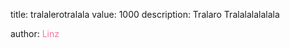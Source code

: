 title: tralalerotralala
value: 1000
description: Tralaro Tralalalalalala

author: <span style="color:#f275a1;">Linz</span>